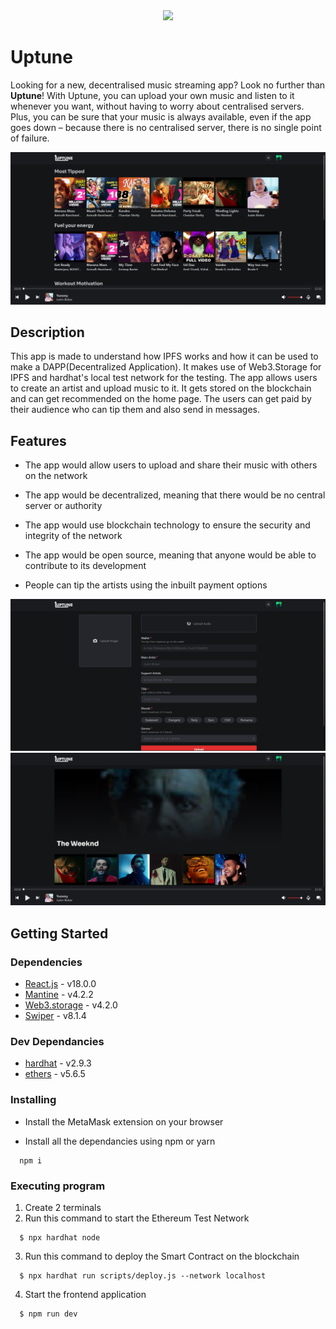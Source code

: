 <div align="center">
 <img src='https://user-images.githubusercontent.com/53911108/171328517-58e4c1c8-e240-4d17-81b5-a0d4567665ba.png' />
</div>

# Uptune

Looking for a new, decentralised music streaming app? Look no further than **Uptune**! With Uptune, you can upload your own music and listen to it whenever you want, without having to worry about centralised servers. Plus, you can be sure that your music is always available, even if the app goes down – because there is no centralised server, there is no single point of failure.

<img src="images/Home.jpg" alt="home" >

## Description

This app is made to understand how IPFS works and how it can be used to make a DAPP(Decentralized Application). It makes use of Web3.Storage for IPFS and hardhat's local test network for the testing. The app allows users to create an artist and upload music to it. It gets stored on the blockchain and can get recommended on the home page. The users can get paid by their audience who can tip them and also send in messages.

## Features

- The app would allow users to upload and share their music with others on the network

- The app would be decentralized, meaning that there would be no central server or authority

- The app would use blockchain technology to ensure the security and integrity of the network

- The app would be open source, meaning that anyone would be able to contribute to its development

- People can tip the artists using the inbuilt payment options

<img src="images/Upload.jpg" alt="home" >

<img src="images/Artist.jpg" alt="home" >
                                     
## Getting Started

### Dependencies

* [React.js](https://reactjs.org/) - v18.0.0
* [Mantine](https://mantine.dev/) - v4.2.2
* [Web3.storage](https://web3.storage/) - v4.2.0
* [Swiper](https://swiperjs.com/) - v8.1.4

 ### Dev Dependancies
 
 * [hardhat](https://hardhat.org/) - v2.9.3
 * [ethers](https://docs.ethers.io/v5/) - v5.6.5

### Installing

- Install the MetaMask extension on your browser

- Install all the dependancies using npm or yarn
```
  npm i
```

### Executing program

1. Create 2 terminals
2. Run this command to start the Ethereum Test Network 
```
  $ npx hardhat node
```
3. Run this command to deploy the Smart Contract on the blockchain 
```
  $ npx hardhat run scripts/deploy.js --network localhost
```
4. Start the frontend application 
```
  $ npm run dev
```
